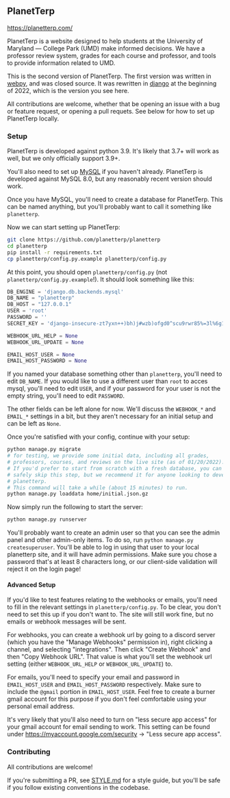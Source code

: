 ## PlanetTerp

<https://planetterp.com/>

PlanetTerp is a website designed to help students at the University of Maryland — College Park (UMD) make informed decisions. We have a professor review system, grades for each course and professor, and tools to provide information related to UMD.

This is the second version of PlanetTerp. The first version was written in [webpy](https://github.com/webpy/webpy), and was closed source. It was rewritten in [django](https://github.com/django/django) at the beginning of 2022, which is the version you see here.

All contributions are welcome, whether that be opening an issue with a bug or feature request, or opening a pull requets. See below for how to set up PlanetTerp locally.

### Setup

PlanetTerp is developed against python 3.9. It's likely that 3.7+ will work as well, but we only officially support 3.9+.

You'll also need to set up [MySQL](https://www.mysql.com/) if you haven't already. PlanetTerp is developed against MySQL 8.0, but any reasonably recent version should work.

Once you have MySQL, you'll need to create a database for PlanetTerp. This can be named anything, but you'll probably want to call it something like `planetterp`.

Now we can start setting up PlanetTerp:

```bash
git clone https://github.com/planetterp/planetterp
cd planetterp
pip install -r requirements.txt
cp planetterp/config.py.example planetterp/config.py
```

At this point, you should open `planetterp/config.py` (not `planetterp/config.py.example`!). It should look something like this:

```python
DB_ENGINE = 'django.db.backends.mysql'
DB_NAME = "planetterp"
DB_HOST = "127.0.0.1"
USER = 'root'
PASSWORD = ''
SECRET_KEY = 'django-insecure-zt7yxn++)bh)j#wzb)ofgd0^scu9rwr85%=3l%6g1zt(cx!t)_'

WEBHOOK_URL_HELP = None
WEBHOOK_URL_UPDATE = None

EMAIL_HOST_USER = None
EMAIL_HOST_PASSWORD = None
```

If you named your database something other than `planetterp`, you'll need to edit `DB_NAME`. If you would like to use a different user than `root` to acces mysql, you'll need to edit `USER`, and if your password for your user is not the empty string, you'll need to edit `PASSWORD`.

The other fields can be left alone for now. We'll discuss the `WEBHOOK_*` and `EMAIL_*` settings in a bit, but they aren't necessary for an initial setup and can be left as `None`.

Once you're satisfied with your config, continue with your setup:

```bash
python manage.py migrate
# for testing, we provide some initial data, including all grades,
# professors, courses, and reviews on the live site (as of 01/20/2022).
# If you'd prefer to start from scratch with a fresh database, you can
# safely skip this step, but we recommend it for anyone looking to develop
# planetterp.
# This command will take a while (about 15 minutes) to run.
python manage.py loaddata home/initial.json.gz
```

Now simply run the following to start the server:

```bash
python manage.py runserver
```

You'll probably want to create an admin user so that you can see the admin panel and other admin-only items. To do so, run `python manage.py createsuperuser`. You'll be able to log in using that user to your local planetterp site, and it will have admin permissions. Make sure you chose a password that's at least 8 characters long, or our client-side validation will reject it on the login page!

#### Advanced Setup

If you'd like to test features relating to the webhooks or emails, you'll need to fill in the relevant settings in `planetterp/config.py`. To be clear, you don't need to set this up if you don't want to. The site will still work fine, but no emails or webhook messages will be sent.

For webhooks, you can create a webhook url by going to a discord server (which you have the "Manage Webhooks" permission in), right clicking a channel, and selecting "integrations". Then click "Create Webhook" and then "Copy Webhook URL". That value is what you'll set the webhook url setting (either `WEBHOOK_URL_HELP` or `WEBHOOK_URL_UPDATE`) to.

For emails, you'll need to specify your email and password in `EMAIL_HOST_USER` and `EMAIL_HOST_PASSWORD` respectively. Make sure to include the `@gmail` portion in `EMAIL_HOST_USER`. Feel free to create a burner gmail account for this purpose if you don't feel comfortable using your personal email address.

It's very likely that you'll also need to turn on "less secure app access" for your gmail account for email sending to work. This setting can be found under <https://myaccount.google.com/security> -> "Less secure app access".

### Contributing

All contributions are welcome!

If you're submitting a PR, see [STYLE.md](./STYLE.md) for a style guide, but you'll be safe if you follow existing conventions in the codebase.

